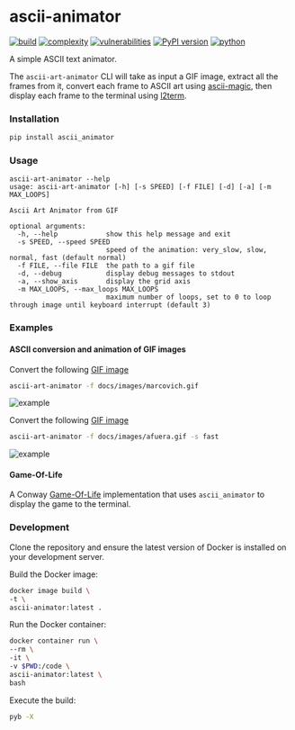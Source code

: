 # ascii-animator
[![build](https://github.com/soda480/ascii-animator/actions/workflows/main.yml/badge.svg?branch=main)](https://github.com/soda480/ascii-animator/actions/workflows/main.yml)
[![complexity](https://img.shields.io/badge/complexity-Simple:%205-brightgreen)](https://radon.readthedocs.io/en/latest/api.html#module-radon.complexity)
[![vulnerabilities](https://img.shields.io/badge/vulnerabilities-None-brightgreen)](https://pypi.org/project/bandit/)
[![PyPI version](https://badge.fury.io/py/ascii-animator.svg)](https://badge.fury.io/py/ascii-animator)
[![python](https://img.shields.io/badge/python-3.7%20%7C%203.8%20%7C%203.9%20%7C%203.10-teal)](https://www.python.org/downloads/)

A simple ASCII text animator.

The `ascii-art-animator` CLI will take as input a GIF image, extract all the frames from it, convert each frame to ASCII art using [ascii-magic](https://pypi.org/project/ascii-magic/), then display each frame to the terminal using [l2term](https://pypi.org/project/l2term/).

### Installation
```bash
pip install ascii_animator
```

### Usage
```
ascii-art-animator --help
usage: ascii-art-animator [-h] [-s SPEED] [-f FILE] [-d] [-a] [-m MAX_LOOPS]

Ascii Art Animator from GIF

optional arguments:
  -h, --help            show this help message and exit
  -s SPEED, --speed SPEED
                        speed of the animation: very_slow, slow, normal, fast (default normal)
  -f FILE, --file FILE  the path to a gif file
  -d, --debug           display debug messages to stdout
  -a, --show_axis       display the grid axis
  -m MAX_LOOPS, --max_loops MAX_LOOPS
                        maximum number of loops, set to 0 to loop through image until keyboard interrupt (default 3)
```

### Examples

#### ASCII conversion and animation of GIF images

Convert the following [GIF image](https://raw.githubusercontent.com/soda480/ascii-animator/main/docs/images/marcovich.gif)

```bash
ascii-art-animator -f docs/images/marcovich.gif
```

![example](https://raw.githubusercontent.com/soda480/ascii-animator/main/docs/images/marcovich-execution.gif)

Convert the following [GIF image](https://github.com/soda480/ascii-animator/blob/main/docs/images/afuera.gif?raw=true)

```bash
ascii-art-animator -f docs/images/afuera.gif -s fast
```

![example](https://raw.githubusercontent.com/soda480/ascii-animator/main/docs/images/afuera-execution.gif)

#### Game-Of-Life

A Conway [Game-Of-Life](https://github.com/soda480/game-of-life) implementation that uses `ascii_animator` to display the game to the terminal.

### Development

Clone the repository and ensure the latest version of Docker is installed on your development server.

Build the Docker image:
```bash
docker image build \
-t \
ascii-animator:latest .
```

Run the Docker container:
```bash
docker container run \
--rm \
-it \
-v $PWD:/code \
ascii-animator:latest \
bash
```

Execute the build:
```sh
pyb -X
```

